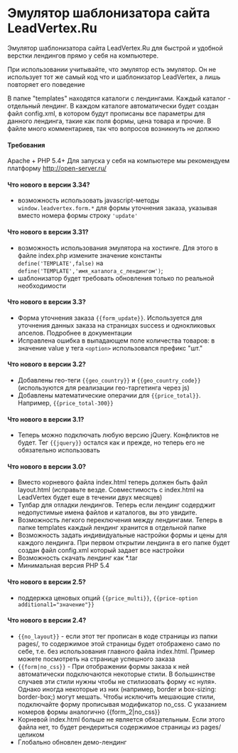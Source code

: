 Эмулятор шаблонизатора сайта LeadVertex.Ru
===================

Эмулятор шаблонизатора сайта LeadVertex.Ru для быстрой и удобной верстки лендингов прямо у себя на компьютере.

При использовании учитывайте, что эмулятор есть эмулятор. Он не использует тот же самый код что и шаблонизатор LeadVertex, а лишь повторяет его поведение

В папке "templates" находятся каталоги с лендингами. Каждый каталог - отдельный лендинг. В каждом каталоге автоматически будет создан файл config.xml, в котором
будут прописаны все параметры для данного лендинга, такие как поля формы, цена товара и прочие. В файле много комментариев, так что вопросов возникнуть не должно

#### Требования
Apache + PHP 5.4+
Для запуска у себя на компьютере мы рекомендуем платформу http://open-server.ru/

#### Что нового в версии 3.34?

- возможность использовать javascript-методы ```window.leadvertex.form.*``` для формы уточнения заказа, указывая вместо номера формы строку ```'update'```

#### Что нового в версии 3.31?

- возможность использования эмулятора на хостинге. Для этого в файле index.php измените значение константы ```define('TEMPLATE',false)``` на ```define('TEMPLATE','имя_каталога_с_лендингом')```;
- шаблонизатор будет требовать обновления только по реальной необходимости

#### Что нового в версии 3.3?

- Форма уточнения заказа ```{{form_update}}```. Используется для уточнения данных заказа на страницах success и однокликовых апселов. Подробнее в документации
- Исправлена ошибка в выпадающем поле количества товаров: в значение value у тега ```<option>``` использовался префикс "шт."

#### Что нового в версии 3.2?

- Добавлены гео-теги ```{{geo_country}}``` и ```{{geo_country_code}}``` (используются для реализации гео-таргетинга через js)
- Добавлены математические операчии для ```{{price_total}}```. Например, ```{{price_total-300}}```

#### Что нового в версии 3.1?

- Теперь можно подключать любую версию jQuery. Конфликтов не будет. Тег ```{{jquery}}``` остался как и прежде, но теперь его не обязательно использовать

#### Что нового в версии 3.0?

- Вместо корневого файла index.html теперь должен быть файл layout.html (исправьте везде. Совместимость c index.html на LeadVertex будет еще в течении двух месяцев)
- Тулбар для отладки лендингов. Теперь если лендинг содерджит недопустимые имена файлов и каталогов, вы это увидите.
- Возможность легкого переключения между лендингами. Теперь в папке templates каждый лендинг хранится в отдельной папке
- Возможность задать индивидуальные настройки формы и цены для каждого лендинга. При первом открытии лендинга в его папке будет создан файл config.xml который задает все настройки
- Возможность скачать лендинг как *.tar
- Минимальная версия PHP 5.4

#### Что нового в версии 2.5?

- поддержка ценовых опций ```{{price_multi}}```, ```{{price-option additional1="значение"}}```

#### Что нового в версии 2.4?

- ```{{no_layout}}``` - если этот тег прописан в коде страницы из папки pages/, то содержимое этой страницы будет отображено само по себе, т.е. без использования главного файла index.html. Пример можете посмотреть на странице успешного заказа
- ```{{form|no_css}}``` - При отображении формы заказа к ней автоматически подключаются некоторые стили. В большинстве случаев эти стили нужны чтобы не стилизовать форму «с нуля». Однако иногда некоторые из них (например, border и box-sizing: border-box;) могут мешать. Чтобы исключить мешающие стили, подключайте форму прописывая модификатор no_css. С указанием номеров формы аналогично {{form_2|no_css}}
- Корневой index.html больше не является обязательным. Если этого файла нет, то будет рендериться содержимое страницы из pages/ целиком
- Глобально обновлен демо-лендинг